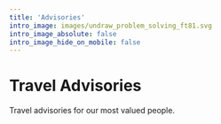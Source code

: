 ```yaml
---
title: 'Advisories'
intro_image: images/undraw_problem_solving_ft81.svg
intro_image_absolute: false
intro_image_hide_on_mobile: false
---
```


# Travel Advisories

Travel advisories for our most valued people.
